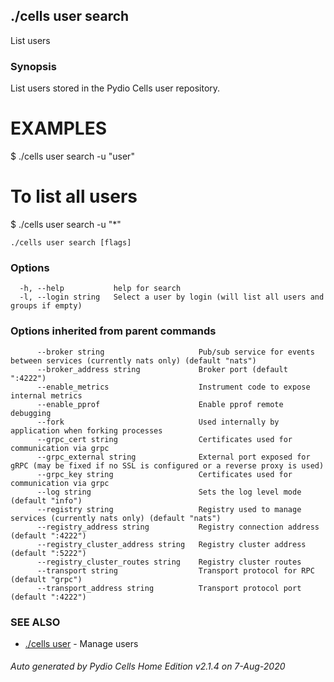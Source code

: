 ## ./cells user search

List users

### Synopsis


List users stored in the Pydio Cells user repository.

EXAMPLES
========
$ ./cells user search -u "user"

# To list all users  
$ ./cells user search -u "*"	

	

```
./cells user search [flags]
```

### Options

```
  -h, --help           help for search
  -l, --login string   Select a user by login (will list all users and groups if empty)
```

### Options inherited from parent commands

```
      --broker string                     Pub/sub service for events between services (currently nats only) (default "nats")
      --broker_address string             Broker port (default ":4222")
      --enable_metrics                    Instrument code to expose internal metrics
      --enable_pprof                      Enable pprof remote debugging
      --fork                              Used internally by application when forking processes
      --grpc_cert string                  Certificates used for communication via grpc
      --grpc_external string              External port exposed for gRPC (may be fixed if no SSL is configured or a reverse proxy is used)
      --grpc_key string                   Certificates used for communication via grpc
      --log string                        Sets the log level mode (default "info")
      --registry string                   Registry used to manage services (currently nats only) (default "nats")
      --registry_address string           Registry connection address (default ":4222")
      --registry_cluster_address string   Registry cluster address (default ":5222")
      --registry_cluster_routes string    Registry cluster routes
      --transport string                  Transport protocol for RPC (default "grpc")
      --transport_address string          Transport protocol port (default ":4222")
```

### SEE ALSO

* [./cells user](./cells-user)	 - Manage users

###### Auto generated by Pydio Cells Home Edition v2.1.4 on 7-Aug-2020
